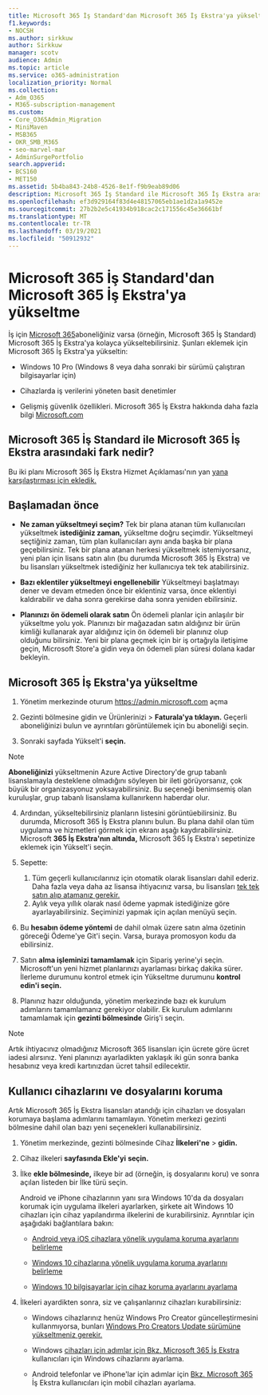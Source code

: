 ```yaml
---
title: Microsoft 365 İş Standard'dan Microsoft 365 İş Ekstra'ya yükseltme
f1.keywords:
- NOCSH
ms.author: sirkkuw
author: Sirkkuw
manager: scotv
audience: Admin
ms.topic: article
ms.service: o365-administration
localization_priority: Normal
ms.collection:
- Adm_O365
- M365-subscription-management
ms.custom:
- Core_O365Admin_Migration
- MiniMaven
- MSB365
- OKR_SMB_M365
- seo-marvel-mar
- AdminSurgePortfolio
search.appverid:
- BCS160
- MET150
ms.assetid: 5b4ba843-24b8-4526-8e1f-f9b9eab89d06
description: Microsoft 365 İş Standard ile Microsoft 365 İş Ekstra arasındaki farkı ve Microsoft 365 İş Ekstra'ya nasıl yükseltebilirsiniz öğrenin.
ms.openlocfilehash: ef3d929164f83d4e48157065eb1ae1d2a1a9452e
ms.sourcegitcommit: 27b2b2e5c41934b918cac2c171556c45e36661bf
ms.translationtype: MT
ms.contentlocale: tr-TR
ms.lasthandoff: 03/19/2021
ms.locfileid: "50912932"
---
```

# <a name="upgrade-to-microsoft-365-business-premium-from-microsoft-365-business-standard"></a>Microsoft 365 İş Standard'dan Microsoft 365 İş Ekstra'ya yükseltme

İş için [Microsoft 365](https://products.office.com/compare-all-microsoft-office-products-4-column?activetab=tab:primaryr2)aboneliğiniz varsa (örneğin, Microsoft 365 İş Standard) Microsoft 365 İş Ekstra'ya kolayca yükseltebilirsiniz. Şunları eklemek için Microsoft 365 İş Ekstra'ya yükseltin:

- Windows 10 Pro (Windows 8 veya daha sonraki bir sürümü çalıştıran bilgisayarlar için)

- Cihazlarda iş verilerini yöneten basit denetimler

- Gelişmiş güvenlik özellikleri.
Microsoft 365 İş Ekstra hakkında daha fazla bilgi [Microsoft.com](https://www.microsoft.com/microsoft-365/business)

## <a name="whats-the-difference-between-microsoft-365-business-standard-and-microsoft-365-business-premium"></a>Microsoft 365 İş Standard ile Microsoft 365 İş Ekstra arasındaki fark nedir?

Bu iki planı Microsoft 365 İş Ekstra Hizmet Açıklaması'nın yan [yana karşılaştırması için ekledik.](/office365/servicedescriptions/microsoft-365-service-descriptions/microsoft-365-business-service-description) 

## <a name="before-you-get-started"></a>Başlamadan önce

- **Ne zaman yükseltmeyi seçim?** Tek bir plana atanan tüm kullanıcıları yükseltmek **istediğiniz zaman,** yükseltme doğru seçimdir. Yükseltmeyi seçtiğiniz zaman, tüm plan kullanıcıları aynı anda başka bir plana geçebilirsiniz. Tek bir plana atanan herkesi yükseltmek istemiyorsanız, yeni plan için lisans satın alın (bu durumda Microsoft 365 İş Ekstra) ve bu lisansları yükseltmek istediğiniz her kullanıcıya tek tek atabilirsiniz. [](../admin/manage/assign-licenses-to-users.md)

- **Bazı eklentiler yükseltmeyi engellenebilir** Yükseltmeyi başlatmayı dener ve devam etmeden önce bir eklentiniz varsa, önce eklentiyi kaldırabilir ve daha sonra gerekirse daha sonra yeniden ebilirsiniz.

- **Planınızı ön ödemeli olarak satın** Ön ödemeli planlar için anlaşılır bir yükseltme yolu yok. Planınızı bir mağazadan satın aldığınız bir ürün kimliği kullanarak ayar aldığınız için ön ödemeli bir planınız olup olduğunu bilirsiniz. Yeni bir plana geçmek için bir iş ortağıyla iletişime geçin, Microsoft Store'a gidin veya ön ödemeli plan süresi dolana kadar bekleyin.

## <a name="upgrade-to-microsoft-365-business-premium"></a>Microsoft 365 İş Ekstra'ya yükseltme

1. Yönetim merkezinde oturum <a href="https://go.microsoft.com/fwlink/p/?linkid=837890" target="_blank">https://admin.microsoft.com</a> açma

2. Gezinti bölmesine gidin  ve Ürünlerinizi \> **Faturala'ya tıklayın.** Geçerli aboneliğinizi bulun ve ayrıntıları görüntülemek için bu aboneliği seçin.

3. Sonraki sayfada Yükselt'i **seçin.**

  > [!NOTE]
  > **Aboneliğinizi** yükseltmenin Azure Active Directory'de grup tabanlı lisanslamayla desteklene olmadığını söyleyen bir ileti görüyorsanız, çok büyük bir organizasyonuz yoksayabilirsiniz. Bu seçeneği benimsemiş olan kuruluşlar, grup tabanlı lisanslama kullanırkenn haberdar olur.

4. Ardından, yükseltebilirsiniz planların listesini görüntüebilirsiniz. Bu durumda, Microsoft 365 İş Ekstra planını bulun. Bu plana dahil olan tüm uygulama ve hizmetleri görmek için ekranı aşağı kaydırabilirsiniz. Microsoft **365 İş Ekstra'nın altında,** Microsoft 365 İş Ekstra'ı sepetinize eklemek için Yükselt'i seçin. 

5. Sepette:

    1. Tüm geçerli kullanıcılarınız için otomatik olarak lisansları dahil ederiz. Daha fazla veya daha az lisansa ihtiyacınız varsa, bu lisansları [tek tek satın alıp atamanız gerekir.](../admin/manage/assign-licenses-to-users.md)  
    2. Aylık veya yıllık olarak nasıl ödeme yapmak istediğinize göre ayarlayabilirsiniz. Seçiminizi yapmak için açılan menüyü seçin.

6. Bu **hesabın ödeme yöntemi** de dahil olmak üzere satın alma özetinin göreceği Ödeme'ye Git'i seçin. Varsa, buraya promosyon kodu da ebilirsiniz.

7. Satın **alma işleminizi tamamlamak** için Sipariş yerine'yi seçin.\
Microsoft'un yeni hizmet planlarınızı ayarlaması birkaç dakika sürer. İlerleme durumunu kontrol etmek için Yükseltme durumunu **kontrol edin'i seçin.**

8. Planınız hazır olduğunda, yönetim merkezinde bazı ek kurulum adımlarını tamamlamanız gerekiyor olabilir. Ek kurulum adımlarını tamamlamak için **gezinti bölmesinde** Giriş'i seçin.

> [!NOTE]
> Artık ihtiyacınız olmadığınız Microsoft 365 lisansları için ücrete göre ücret iadesi alırsınız. Yeni planınızı ayarladikten yaklaşık iki gün sonra banka hesabınız veya kredi kartınızdan ücret tahsil edilecektir.
  
## <a name="protect-user-devices-and-files"></a>Kullanıcı cihazlarını ve dosyalarını koruma

Artık Microsoft 365 İş Ekstra lisansları atandığı için cihazları ve dosyaları korumaya başlama adımlarını tamamlayın. Yönetim merkezi gezinti bölmesine dahil olan bazı yeni seçenekleri kullanabilirsiniz.
  
1. Yönetim merkezinde, gezinti bölmesinde Cihaz **İlkeleri'ne** \> **gidin.**

2. Cihaz ilkeleri **sayfasında Ekle'yi** **seçin.**

3. İlke **ekle bölmesinde,** ilkeye bir ad (örneğin, iş dosyalarını  koru) ve sonra açılan listeden bir İlke türü seçin.

    Android ve iPhone cihazlarının yanı sıra Windows 10'da da dosyaları korumak için uygulama ilkeleri ayarlarken, şirkete ait Windows 10 cihazları için cihaz yapılandırma ilkelerini de kurabilirsiniz. Ayrıntılar için aşağıdaki bağlantılara bakın:

    - [Android veya iOS cihazlara yönelik uygulama koruma ayarlarını belirleme](app-protection-settings-for-android-and-ios.md)

    - [Windows 10 cihazlarına yönelik uygulama koruma ayarlarını belirleme](protection-settings-for-windows-10-devices.md)

    - [Windows 10 bilgisayarlar için cihaz koruma ayarlarını ayarlama](protection-settings-for-windows-10-pcs.md)

4. İlkeleri ayardikten sonra, siz ve çalışanlarınız cihazları kurabilirsiniz:

    - Windows cihazlarınız henüz Windows Pro Creator güncelleştirmesini kullanmıyorsa, bunları [Windows Pro Creators Update sürümüne yükseltmeniz gerekir.](upgrade-to-windows-pro-creators-update.md)

    - Windows [cihazları için adımlar için Bkz. Microsoft 365 İş Ekstra](set-up-windows-devices.md) kullanıcıları için Windows cihazlarını ayarlama.

    - Android telefonlar ve iPhone'lar için adımlar için [Bkz. Microsoft 365](set-up-mobile-devices.md) İş Ekstra kullanıcıları için mobil cihazları ayarlama.